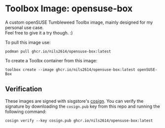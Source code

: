 # Toolbox Image: opensuse-box
A custom openSUSE Tumbleweed Toolbx image, mainly designed for my personal use case. \
Feel free to give it a try though. :)
 
To pull this image use:
 
`podman pull ghcr.io/nils2614/opensuse-box:latest`

To create a Toolbx container from this image:

`toolbox create --image ghcr.io/nils2614/opensuse-box:latest openSUSE-Box`

## Verification

These images are signed with sisgstore's [cosign](https://docs.sigstore.dev/cosign/overview/). You can verify the signature by downloading the `cosign.pub` key from this repo and running the following command:

`cosign verify --key cosign.pub ghcr.io/nils2614/opensuse-box:latest`

